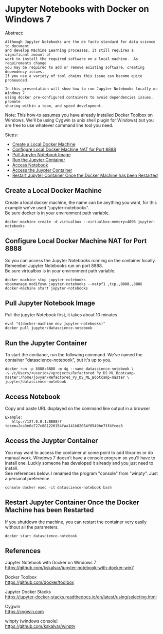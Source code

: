 Jupyter Notebooks with Docker on Windows 7  
==========================================
Abstract:
```
Although Jupyter Notebooks are the de facto standard for data science to document
and develop Machine Learning processes, it still requires a significant amount of
work to install the required software on a local machine.  As requirements change
you may be required to add or remove existing software, creating dependency issues.
If you use a variety of tool chains this issue can become quite pronounced.  

In this presentation will show how to run Jupyter Notebooks locally on Windows 7
using docker pre-configured containers to avoid dependencies issues, promote
sharing within a team, and speed development.
```
Note: This how-to assumes you have already installed Docker Toolbox on Windows.
We'll be using Cygwin (a unix shell plugin for Windows) but you are free to use whatever
command line tool you need.
 
Steps:  
* [Create a Local Docker Machine](#create-a-local-docker-machine)  
* [Configure Local Docker Machine NAT for Port 8888](#configure-local-docker-machine-nat-for-port-8888)  
* [Pull Jupyter Notebook Image](#pull-jupyter-notebook-image)  
* [Run the Jupyter Container](#run-the-jupyter-container) 
* [Access Notebook](#access-notebook) 
* [Access the Juypter Container](#access-the-juypter-container) 
* [Restart Jupyter Container Once the Docker Machine has been Restarted](#restart-jupyter-container-once-the-docker-machine-has-been-restarted) 


## Create a Local Docker Machine
Create a local docker machine, the name can be anything you want, for this example we've used "jupyter-notebooks".  
Be sure docker is in your environment path variable.
```
docker-machine create -d virtualbox --virtualbox-memory=4096 jupyter-notebooks
```

## Configure Local Docker Machine NAT for Port 8888
So you can access the Jupyter Notebooks running on the container locally. Remember Jupyter Notebooks run on port 8888.    
Be sure virtualbox is in your environment path variable.
```
docker-machine stop jupyter-notebooks
vboxmanage modifyvm jupyter-notebooks --natpf1 ,tcp,,8888,,8888
docker-machine start jupyter-notebooks
```

## Pull Jupyter Notebook Image
Pull the jupyter Notebook first, it takes about 10 minutes
```
eval "$(docker-machine env jupyter-notebooks)"
docker pull jupyter/datascience-notebook
```

## Run the Jupyter Container
To start the contianer, run the following command.  We've named the container "datascience-notebook", but it's up to you.
```
docker run -p 8888:8888 -m 4g --name datascience-notebook \
-v /c/Users/<userid>/<project>/Refactored_Py_DS_ML_Bootcamp-master:/home/jovyan/Refactored_Py_DS_ML_Bootcamp-master \
jupyter/datascience-notebook
```

## Access Notebook
Copy and paste URL displayed on the command line output in a browser
```
Example:
   http://127.0.0.1:8888/?token=2ca3e6e727c881220154faa141b82054f6549be73f4fcee3
```

## Access the Juypter Container
You may want to access the container at some point to add libraries or do manual work.  Windows 7 doesn't have a 
console program so you'll have to install one.  Luckly someone has developed it already and you just need to install.  
See references below.  I renamed the program "console" from "winpty".  Just a personal preference.  
```
console docker exec -it datascience-notebook bash
``` 

## Restart Jupyter Container Once the Docker Machine has been Restarted
If you shutdown the machine, you can restart the container very easily without all the parameters.
```
docker start datascience-notebook
```

## References
Jupyter Notebook with Docker on Windows 7  
https://github.com/kskalvar/jupyter-notebook-with-docker-win7  

Docker Toolbox  
https://github.com/docker/toolbox  

Jupyter Docker Stacks  
https://jupyter-docker-stacks.readthedocs.io/en/latest/using/selecting.html  

Cygwin  
https://cygwin.com  

winpty (windows console)  
https://github.com/kskalvar/winpty  
